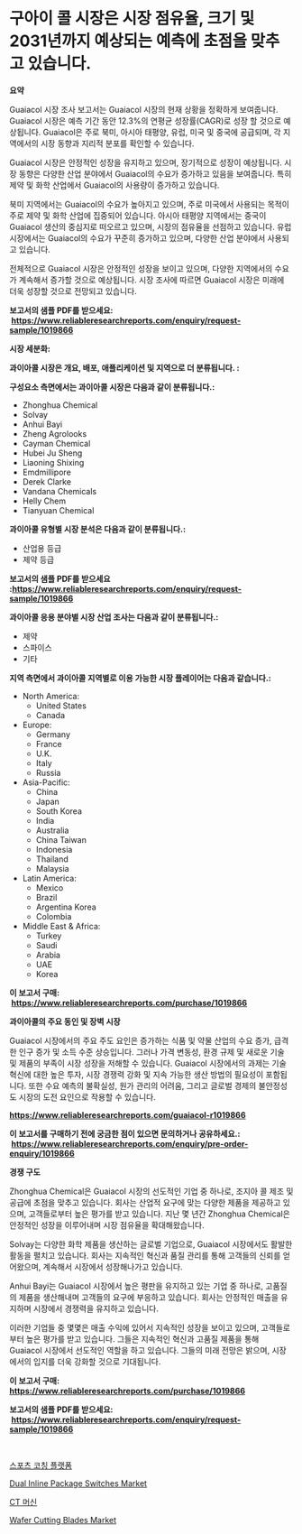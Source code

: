 <p><h1>구아이 콜 시장은 시장 점유율, 크기 및 2031년까지 예상되는 예측에 초점을 맞추고 있습니다.</h1></p><p><strong>요약</strong></p>
<p><p>Guaiacol 시장 조사 보고서는 Guaiacol 시장의 현재 상황을 정확하게 보여줍니다. Guaiacol 시장은 예측 기간 동안 12.3%의 연평균 성장률(CAGR)로 성장 할 것으로 예상됩니다. Guaiacol은 주로 북미, 아시아 태평양, 유럽, 미국 및 중국에 공급되며, 각 지역에서의 시장 동향과 지리적 분포를 확인할 수 있습니다.</p><p>Guaiacol 시장은 안정적인 성장을 유지하고 있으며, 장기적으로 성장이 예상됩니다. 시장 동향은 다양한 산업 분야에서 Guaiacol의 수요가 증가하고 있음을 보여줍니다. 특히 제약 및 화학 산업에서 Guaiacol의 사용량이 증가하고 있습니다.</p><p>북미 지역에서는 Guaiacol의 수요가 높아지고 있으며, 주로 미국에서 사용되는 목적이 주로 제약 및 화학 산업에 집중되어 있습니다. 아시아 태평양 지역에서는 중국이 Guaiacol 생산의 중심지로 떠오르고 있으며, 시장의 점유율을 선점하고 있습니다. 유럽 시장에서는 Guaiacol의 수요가 꾸준히 증가하고 있으며, 다양한 산업 분야에서 사용되고 있습니다.</p><p>전체적으로 Guaiacol 시장은 안정적인 성장을 보이고 있으며, 다양한 지역에서의 수요가 계속해서 증가할 것으로 예상됩니다. 시장 조사에 따르면 Guaiacol 시장은 미래에 더욱 성장할 것으로 전망되고 있습니다.</p></p>
<p><strong>보고서의 샘플 PDF를 받으세요: &nbsp;<a href="https://www.reliableresearchreports.com/enquiry/request-sample/1019866">https://www.reliableresearchreports.com/enquiry/request-sample/1019866</a></strong></p>
<p><strong>시장 세분화:</strong></p>
<p><strong> 과이아콜 시장은 개요, 배포, 애플리케이션 및 지역으로 더 분류됩니다. :</strong></p>
<p><strong>구성요소 측면에서는 과이아콜 시장은 다음과 같이 분류됩니다.:</strong></p>
<p><ul><li>Zhonghua Chemical</li><li>Solvay</li><li>Anhui Bayi</li><li>Zheng Agrolooks</li><li>Cayman Chemical</li><li>Hubei Ju Sheng</li><li>Liaoning Shixing</li><li>Emdmillipore</li><li>Derek Clarke</li><li>Vandana Chemicals</li><li>Helly Chem</li><li>Tianyuan Chemical</li></ul></p>
<p><strong> 과이아콜 유형별 시장 분석은 다음과 같이 분류됩니다.:</strong></p>
<p><ul><li>산업용 등급</li><li>제약 등급</li></ul></p>
<p><strong>보고서의 샘플 PDF를 받으세요 :<a href="https://www.reliableresearchreports.com/enquiry/request-sample/1019866">https://www.reliableresearchreports.com/enquiry/request-sample/1019866</a></strong></p>
<p><strong> 과이아콜 응용 분야별 시장 산업 조사는 다음과 같이 분류됩니다.:</strong></p>
<p><ul><li>제약</li><li>스파이스</li><li>기타</li></ul></p>
<p><strong>지역 측면에서 과이아콜 지역별로 이용 가능한 시장 플레이어는 다음과 같습니다.:</strong></p>
<p><ul>
    <li>
        North America:
        <ul>
            <li>United States</li>
            <li>Canada</li>
        </ul>
    </li>
    <li>
        Europe:
        <ul>
            <li>Germany</li>
            <li>France</li>
            <li>U.K.</li>
            <li>Italy</li>
            <li>Russia</li>
        </ul>
    </li>
    <li>
        Asia-Pacific:
        <ul>
            <li>China</li>
            <li>Japan</li>
            <li>South Korea</li>
            <li>India</li>
            <li>Australia</li>
            <li>China Taiwan</li>
            <li>Indonesia</li>
            <li>Thailand</li>
            <li>Malaysia</li>
        </ul>
    </li>
    <li>
        Latin America:
        <ul>
            <li>Mexico</li>
            <li>Brazil</li>
            <li>Argentina Korea</li>
            <li>Colombia</li>
        </ul>
    </li>
    <li>
        Middle East & Africa:
        <ul>
            <li>Turkey</li>
            <li>Saudi</li>
            <li>Arabia</li>
            <li>UAE</li>
            <li>Korea</li>
        </ul>
    </li>
    </ul></p>
<p><strong>이 보고서 구매: &nbsp;<a href="https://www.reliableresearchreports.com/purchase/1019866">https://www.reliableresearchreports.com/purchase/1019866</a></strong></p>
<p><strong>과이아콜의 주요 동인 및 장벽 시장</strong></p>
<p><p>Guaiacol 시장에서의 주요 주도 요인은 증가하는 식품 및 약물 산업의 수요 증가, 급격한 인구 증가 및 소득 수준 상승입니다. 그러나 가격 변동성, 환경 규제 및 새로운 기술 및 제품의 부족이 시장 성장을 저해할 수 있습니다. Guaiacol 시장에서의 과제는 기술 혁신에 대한 높은 투자, 시장 경쟁력 강화 및 지속 가능한 생산 방법의 필요성이 포함됩니다. 또한 수요 예측의 불확실성, 원가 관리의 어려움, 그리고 글로벌 경제의 불안정성도 시장의 도전 요인으로 작용할 수 있습니다.</p></p>
<p><strong><a href="https://www.reliableresearchreports.com/guaiacol-r1019866">https://www.reliableresearchreports.com/guaiacol-r1019866</a></strong></p>
<p><strong>이 보고서를 구매하기 전에 궁금한 점이 있으면 문의하거나 공유하세요.: &nbsp;<a href="https://www.reliableresearchreports.com/enquiry/pre-order-enquiry/1019866">https://www.reliableresearchreports.com/enquiry/pre-order-enquiry/1019866</a></strong></p>
<p><strong>경쟁 구도</strong></p>
<p><p>Zhonghua Chemical은 Guaiacol 시장의 선도적인 기업 중 하나로, 조지아 콜 제조 및 공급에 초점을 맞추고 있습니다. 회사는 산업적 요구에 맞는 다양한 제품을 제공하고 있으며, 고객들로부터 높은 평가를 받고 있습니다. 지난 몇 년간 Zhonghua Chemical은 안정적인 성장을 이루어내며 시장 점유율을 확대해왔습니다.</p><p>Solvay는 다양한 화학 제품을 생산하는 글로벌 기업으로, Guaiacol 시장에서도 활발한 활동을 펼치고 있습니다. 회사는 지속적인 혁신과 품질 관리를 통해 고객들의 신뢰를 얻어왔으며, 계속해서 시장에서 성장해나가고 있습니다.</p><p>Anhui Bayi는 Guaiacol 시장에서 높은 평판을 유지하고 있는 기업 중 하나로, 고품질의 제품을 생산해내며 고객들의 요구에 부응하고 있습니다. 회사는 안정적인 매출을 유지하며 시장에서 경쟁력을 유지하고 있습니다.</p><p>이러한 기업들 중 몇몇은 매출 수익에 있어서 지속적인 성장을 보이고 있으며, 고객들로부터 높은 평가를 받고 있습니다. 그들은 지속적인 혁신과 고품질 제품을 통해 Guaiacol 시장에서 선도적인 역할을 하고 있습니다. 그들의 미래 전망은 밝으며, 시장에서의 입지를 더욱 강화할 것으로 기대됩니다.</p></p>
<p><strong>이 보고서 구매: &nbsp; <a href="https://www.reliableresearchreports.com/purchase/1019866">https://www.reliableresearchreports.com/purchase/1019866</a></strong></p>
<p><strong>보고서의 샘플 PDF를 받으세요: &nbsp;<a href="https://www.reliableresearchreports.com/enquiry/request-sample/1019866">https://www.reliableresearchreports.com/enquiry/request-sample/1019866</a></strong><strong></strong></p>
<p>&nbsp;</p>
<p><p><a href="https://github.com/GabrielBlanda5656/Market-Research-Report-List-1/blob/main/586974319507.md">스포츠 코칭 플랫폼</a></p><p><a href="https://www.linkedin.com/pulse/dual-inline-package-switches-market-size-growth-segmentation-nn79f?trackingId=%2B%2BgAwp0wvHDocCrAnbfmkg%3D%3D">Dual Inline Package Switches Market</a></p><p><a href="https://github.com/CorEmtymerich56566/Market-Research-Report-List-1/blob/main/906718719508.md">CT 머신</a></p><p><a href="https://www.linkedin.com/pulse/global-wafer-cutting-blades-market-types-applications-major-players-a2dhf?trackingId=8ugrIMfSofAQ7xO2pM6DAw%3D%3D">Wafer Cutting Blades Market</a></p></p>